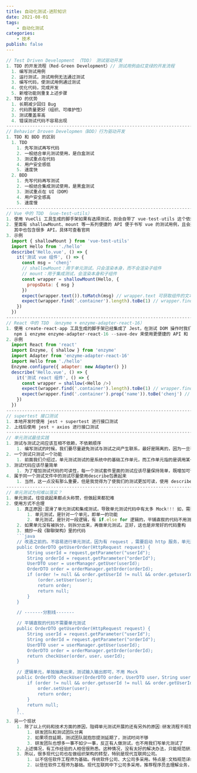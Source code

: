 ```yaml
---
title: 自动化测试-进阶知识
date: 2021-08-01
tags:
    - 自动化测试
categories:
    - 技术
publish: false
---
```


````js
// Test Driven Development （TDD） 测试驱动开发
1. TDD 的开发流程（Red-Green Development）// 测试用例由红变绿的开发流程
  1. 编写测试用例
  2. 运行测试，测试用例无法通过测试
  3. 编写代码，使测试用例通过测试
  4. 优化代码，完成开发
  5. 新增功能则重复上述步骤
2. TDD 的优势
  1. 长期减少回归 Bug
  2. 代码质量更好（组织、可维护性）
  3. 测试覆盖率高
  4. 错误测试代码不容易出现
----------------------------------------------------------------------------------------------
// Behavior Droven Developmen（BDD）行为驱动开发
1. TDD 和 BDD 的区别
  1. TDD
    1. 先写测试再写代码
    2. 一般结合单元测试使用，是白盒测试
    3. 测试重点在代码
    4. 用户安全感低
    5. 速度快
  2. BDD
    1. 先写代码再写测试
    2. 一般结合集成测试使用，是黑盒测试
    3. 测试重点在 UI（DOM）
    4. 用户安全感高
    5. 速度慢
----------------------------------------------------------------------------------------------
// Vue 中的 TDD （vue-test-utils）
1. 使用 VueCli 工具生成的脚手架如果有选择测试，则会自带了 vue-test-utils 这个依赖
2. 里面有 shallowMount、mount 等一系列便捷的 API 便于书写 vue 的测试用例，且会返回一个 wrapper
   其中也包含很多 API，具体可查看官网
3. 示例
  import { shallowMount } from 'vue-test-utils'
  import Hello from './hello'
  describe('Hello.vue', () => {
    it('测试 vue 组件', () => {
      const msg = 'chenj'
      // shallowMount：用于单元测试，只会渲染本身，而不会渲染子组件
      // mount：用于集成测试，会渲染本身和子组件
      const wrapper = shallowMount(Hello, {
        propsData: { msg }
      })
      expect(wrapper.text()).toMatch(msg) // wrapper.text 可获取组件的文本
      expect(wrapper.find('.container').length).toBe(1) // wrapper.find 查找
    })
  })
----------------------------------------------------------------------------------------------
// React 中的 TDD （enzyme + enzyme-adapter-react-16）
1. 使用 create-react-app 工具生成的脚手架已经集成了 Jest，在测试 DOM 操作时我们可以自己安装
   npm i enzyme enzyme-adapter-react-16 --save-dev 来使用更便捷的 API 和 vue-test-utils 类似
2. 示例
  import React from 'react'
  import Enzyme, { shallow } from 'enzyme'
  import Adapter from 'enzyme-adapter-react-16'
  import Hello from './hello'
  Enzyme.configure({ adapter: new Adapter() })
  describe('Hello.vue', () => {
    it('测试 react 组件', () => {
      const wrapper = shallow(<Hello />)
      expect(wrapper.find('.container').length).toBe(1) // wrapper.find 查找
      expect(wrapper.find('.container').prop('name')).toBe('chenj') // wrapper.prop 属性
    })
  })
----------------------------------------------------------------------------------------------
// supertest 接口测试
1. 本地开发时使用 jest + supertest 进行接口测试
2. 上线后使用 jest + axios 进行接口测试
----------------------------------------------------------------------------------------------
// 单元测试最佳实践
1. 测试与测试之间应该互相不依赖，不依赖顺序
    1. 编写测试的时候，我们要尽量避免测试与测试之间产生联系，最好是隔离的，因为一旦有所依赖，一个测试的失败将会影响到另一个测试的结果。这样，我们就很难去知道到底是测试失败了是另一个测试所引发的问题，还是因为我们项目的功能不符合预期所造成的问题，而且可能它是在某些场景才失败，也加大了我们调试的难度
2. 一个测试只测试一个功能
    1. 前面我们介绍过，单元测试测试的是系统中的基础工作单元，而工作单元指的是调用某一个系统的方法所产生的结果，所以最好的单元测试应该是一次只测试一个功能，这个功能可能是一个方法的调用，也可能是某个特殊的配置所造成的另一种预期的结果，反正我们就是要根据实际的情况进行细粒度的功能拆分
3. 测试代码应该尽量简单
    1. 为了增加测试代码的可读性，每一个测试套件里面的测试应该尽量保持简单，既增加可读性，也降低编写的测试代码出bug的几率。如果我们的功能没问题，因为测试代码写的过于复杂导致测试失败，也很难调试。为了保持测试尽量简单，我们需要遵守一些原则。第一,尽量不要在一个测试中加入 if、for、switch 等语句，如果你的某个测试中需要用到这样的语句，你应该考虑抽出一些 helper 函数来简化测试。第二，每个测试的代码行数应该尽量控制在十行以内，这样方便他人阅读，也降低测试代码出错的几率
4. 属于同一个测试文件中的测试尽量使用describe包裹起来
    1. 当然，这一点没有那么重要，但是我觉得为了使我们的测试更加可读，使用 describe 包裹起来，会更加符合最佳实践。 describe 第一个参数的描述可以让我们知道该测试套件的作用，一个文件中的所有测试应该就是一个整体，属于同一个测试套件，如果全部将test 暴露在外面，我看到的时候可能会思考，难道这些测试都是独立的，它们之间没有任何关系?但是按道理来说，放在同一个测试文件中的测试，它们应该属于同一个测试套件，如果你的文件中出现两个测试套件，你应该就考虑将它们放在不同的文件中
----------------------------------------------------------------------------------------------
// 单元测试为何难以落实？
1. 单元测试，往往说起来都点头称赞，但做起来都犯难
2. 使用方式不合理
    1. 真正原因:混滑了单元测试和集成测试，导致单元测试代码中有太多 Mock!!! 如，需要服务器启动才能执行的代码，就不是单元测试了
        1. 单元测试，是针对一个单元，即单一的功能
        2. 单元测试，是针对一段逻辑，有 if.else for 逻辑的，平铺直叙的代码不用测试
    2. 如果单元没有被拆分，则拆分出来，再做单元测试。正好，这也是非常好的代码重构
    3. 摘抄一段《聊聊架构》里的代码
    ```java
    // 改造之前的。不容易进行单元测试，因为有 request ，需要启动 http 服务，单元测试就需要 Mock
    public OrderDTO getUserOrder(HttpRequest request) {
        String userId = request,getParameter("userId");
        String orderId = request.getParameter("orderId");
        UserDTO user = userManager.getUser(userId);
        OrderDTO order = orderManager.getOrder(orderId);
        if (order != null && order.getUserId != null && order.getuserId,eguals(userId)) {
            (order.setUser(user);
            return order;
            return null;
        }
    }

    // -------分割线-------

    // 平铺直叙的代码不需要单元测试
    public OrderDTO getUserOrder(HttpRequest request) {
        String userId = request.getParameter("userId");
        String orderId = request.getParameter("orderId");
        UserDTO user = userManager.getUser(userId);
        OrderDTO order = orderManager.getOrder(orderId);
        return checkUser(order，user，userId);
    }

    // 逻辑单元，单独抽离出来，测试输入输出即可，不用 Mock
    public OrderDTO checkUser(OrderDTO order，UserDTO user，String userId) {
        if (order != null && order.getuserId != null && order.getUserId.eguals(userId)) {
            order.setUser(user);
            return order;
        }
        return null;
    }
    ```
3. 另一个现状
    1. 除了以上代码和技术方面的原因，阻碍单元测试开展的还有另外的原因:研发流程不规范
        1. 研发团队和测试团队分离
        2. 如果项目延期，测试团队就抱怨提测延期了，测试时间不够
        3. 研发团队也想多一事不如少一事，反正有人做测试，也不用我们写单元测试了
    2. 上述情况，有工作经验的人相信很熟悉。这种情况，没有太好的解决办法，只能规范研发流程，规范各个流程的产出。这也是架构师的职责之一
    3. 所以，很多现代公司也在做组织架构的转型，特别是现代互联网公司。
        1. 以不信任软件工程师为基础。传统软件公司、大公司多采用。特点是:文档规范详细，具有较大规模的测试团队，研发流程正规且冗长。耶责分工明确，程序员就照着文档写代码即可，写完了就交付测试。
        2. 以信任软件工程师为基础。现代互联网中下公司多采用，推荐程序员去理解业务，去承担测试。这样文档简单，执行效率高。但是要求团必须敏捷管理，高效沟通，以及要求程序员要了解业务
````

